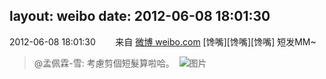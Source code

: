 layout: weibo
date: 2012-06-08 18:01:30
---
<meta name="referrer" content="no-referrer" />

2012-06-08 18:01:30  &nbsp;&nbsp;&nbsp;&nbsp;&nbsp;&nbsp; 来自 <a href="http://weibo.com/" rel="nofollow">微博 weibo.com</a>
[馋嘴][馋嘴][馋嘴] 短发MM~
>  @孟佩霖-雪: 考慮剪個短髮算啦哈。 ​​​
>  ![图片](https://ww1.sinaimg.cn/large/64d24d8cjw1dtqwgw2xpvj.jpg)
